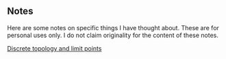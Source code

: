 ## Notes

Here are some notes on specific things I have thought about. These are for personal uses only. I do not claim originality for the content of these notes.

[Discrete topology and limit points](https://zihengh63.github.io/Point-set%20topology%20miscellaneous/Discrete_sets_and_limit_points.pdf)
